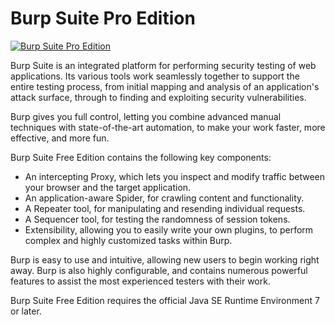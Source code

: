 # Burp Suite Pro Edition
[![Burp Suite Pro Edition](https://img.shields.io/badge/chocolatey-burp--suite--free--edition-brightgreen.svg)](https://chocolatey.org/packages/burp-suite-free-edition/)

Burp Suite is an integrated platform for performing security testing of web applications. Its various tools work seamlessly together to support the entire testing process, from initial mapping and analysis of an application's attack surface, through to finding and exploiting security vulnerabilities.

Burp gives you full control, letting you combine advanced manual techniques with state-of-the-art automation, to make your work faster, more effective, and more fun.

Burp Suite Free Edition contains the following key components:
* An intercepting Proxy, which lets you inspect and modify traffic between your browser and the target application.
* An application-aware Spider, for crawling content and functionality.
* A Repeater tool, for manipulating and resending individual requests.
* A Sequencer tool, for testing the randomness of session tokens.
* Extensibility, allowing you to easily write your own plugins, to perform complex and highly customized tasks within Burp.

Burp is easy to use and intuitive, allowing new users to begin working right away. Burp is also highly configurable, and contains numerous powerful features to assist the most experienced testers with their work.

Burp Suite Free Edition requires the official Java SE Runtime Environment 7 or later.

